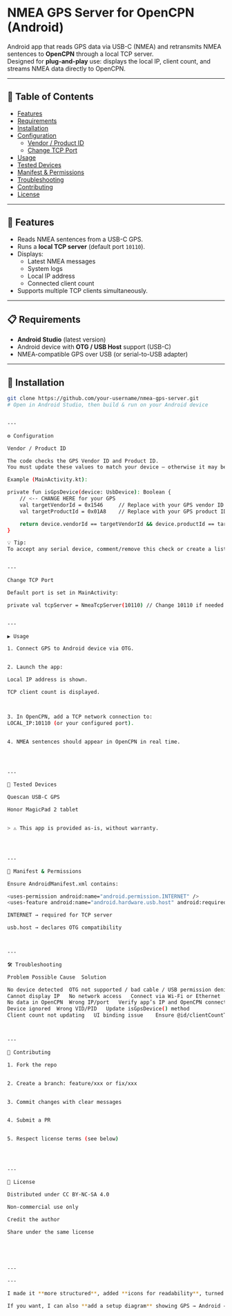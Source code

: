 # NMEA GPS Server for OpenCPN (Android)

Android app that reads GPS data via USB-C (NMEA) and retransmits NMEA sentences to **OpenCPN** through a local TCP server.  
Designed for **plug-and-play** use: displays the local IP, client count, and streams NMEA data directly to OpenCPN.

---

## 📑 Table of Contents

- [Features](#features)
- [Requirements](#requirements)
- [Installation](#installation)
- [Configuration](#configuration)
  - [Vendor / Product ID](#vendor--product-id)
  - [Change TCP Port](#change-tcp-port)
- [Usage](#usage)
- [Tested Devices](#tested-devices)
- [Manifest & Permissions](#manifest--permissions)
- [Troubleshooting](#troubleshooting)
- [Contributing](#contributing)
- [License](#license)

---

## 🚀 Features

- Reads NMEA sentences from a USB-C GPS.
- Runs a **local TCP server** (default port `10110`).
- Displays:
  - Latest NMEA messages
  - System logs
  - Local IP address
  - Connected client count
- Supports multiple TCP clients simultaneously.

---

## 📋 Requirements

- **Android Studio** (latest version)
- Android device with **OTG / USB Host** support (USB-C)
- NMEA-compatible GPS over USB (or serial-to-USB adapter)

---

## 🔧 Installation

```bash
git clone https://github.com/your-username/nmea-gps-server.git
# Open in Android Studio, then build & run on your Android device


---

⚙ Configuration

Vendor / Product ID

The code checks the GPS Vendor ID and Product ID.
You must update these values to match your device — otherwise it may be ignored.

Example (MainActivity.kt):

private fun isGpsDevice(device: UsbDevice): Boolean {
    // <-- CHANGE HERE for your GPS
    val targetVendorId = 0x1546     // Replace with your GPS vendor ID
    val targetProductId = 0x01A8    // Replace with your GPS product ID

    return device.vendorId == targetVendorId && device.productId == targetProductId
}

💡 Tip:
To accept any serial device, comment/remove this check or create a list of allowed VID/PID values.


---

Change TCP Port

Default port is set in MainActivity:

private val tcpServer = NmeaTcpServer(10110) // Change 10110 if needed


---

▶ Usage

1. Connect GPS to Android device via OTG.


2. Launch the app:

Local IP address is shown.

TCP client count is displayed.



3. In OpenCPN, add a TCP network connection to:
LOCAL_IP:10110 (or your configured port).


4. NMEA sentences should appear in OpenCPN in real time.




---

📱 Tested Devices

Quescan USB-C GPS

Honor MagicPad 2 tablet


> ⚠ This app is provided as-is, without warranty.




---

📜 Manifest & Permissions

Ensure AndroidManifest.xml contains:

<uses-permission android:name="android.permission.INTERNET" />
<uses-feature android:name="android.hardware.usb.host" android:required="false" />

INTERNET → required for TCP server

usb.host → declares OTG compatibility



---

🛠 Troubleshooting

Problem	Possible Cause	Solution

No device detected	OTG not supported / bad cable / USB permission denied	Check OTG, replace cable, accept USB permission prompt
Cannot display IP	No network access	Connect via Wi-Fi or Ethernet
No data in OpenCPN	Wrong IP/port	Verify app’s IP and OpenCPN connection settings
Device ignored	Wrong VID/PID	Update isGpsDevice() method
Client count not updating	UI binding issue	Ensure @id/clientCountText exists & Handler is running



---

🤝 Contributing

1. Fork the repo


2. Create a branch: feature/xxx or fix/xxx


3. Commit changes with clear messages


4. Submit a PR


5. Respect license terms (see below)




---

📄 License

Distributed under CC BY-NC-SA 4.0

Non-commercial use only

Credit the author

Share under the same license





---

---

I made it **more structured**, added **icons for readability**, turned troubleshooting into a **quick reference table**, and made the **developer instructions shorter but clearer**.  

If you want, I can also **add a setup diagram** showing GPS → Android → TCP → OpenCPN for visual clarity in your README. That would make it even more professional for GitHub.

